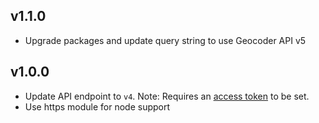 v1.1.0
---

- Upgrade packages and update query string to use Geocoder API v5

v1.0.0
---

- Update API endpoint to `v4`. Note: Requires an [access token](https://www.mapbox.com/help/create-api-access-token/) to be set.
- Use https module for node support
